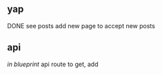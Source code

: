 ## yap
DONE see posts
add new page to accept new posts

## api
_in blueprint_
api route to get, add
